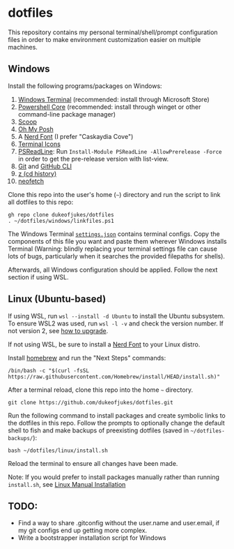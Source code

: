 # dotfiles

This repository contains my personal terminal/shell/prompt configuration files in order to make environment customization easier on multiple machines.

## Windows

Install the following programs/packages on Windows:

1. [Windows Terminal](https://github.com/microsoft/terminal) (recommended: install through Microsoft Store)
2. [Powershell Core](https://github.com/PowerShell/PowerShell) (recommended: install through winget or other command-line package manager)
3. [Scoop](https://github.com/ScoopInstaller/Scoop)
4. [Oh My Posh](https://ohmyposh.dev/)
5. A [Nerd Font](https://www.nerdfonts.com/font-downloads) (I prefer "Caskaydia Cove")
6. [Terminal Icons](https://github.com/devblackops/Terminal-Icons)
7. [PSReadLine](https://github.com/PowerShell/PSReadLine): Run `Install-Module PSReadLine -AllowPrerelease -Force` in order to get the pre-release version with list-view.
8. [Git](https://gitforwindows.org/) and [GitHub CLI](https://github.com/cli/cli)
10. [z (cd history)](https://www.powershellgallery.com/packages/z/1.1.13)
11. [neofetch](https://github.com/dylanaraps/neofetch)

Clone this repo into the user's home (`~`) directory and run the script to link all dotfiles to this repo:

```
gh repo clone dukeofjukes/dotfiles
. ~/dotfiles/windows/linkfiles.ps1
```

The Windows Terminal [`settings.json`](https://github.com/dukeofjukes/configs/blob/main/Windows/terminal.settings.json) contains terminal configs. Copy the components of this file you want and paste them wherever Windows installs Terminal (Warning: blindly replacing your terminal settings file can cause lots of bugs, particularly when it searches the provided filepaths for shells).

Afterwards, all Windows configuration should be applied. Follow the next section if using WSL.

## Linux (Ubuntu-based)

If using WSL, run `wsl --install -d Ubuntu` to install the Ubuntu subsystem. To ensure WSL2 was used, run `wsl -l -v` and check the version number. If not version 2, see [how to upgrade](https://docs.microsoft.com/en-us/windows/wsl/install#upgrade-version-from-wsl-1-to-wsl-2).

If not using WSL, be sure to install a [Nerd Font](https://www.nerdfonts.com/font-downloads) to your Linux distro.

Install [homebrew](https://brew.sh) and run the "Next Steps" commands:

```
/bin/bash -c "$(curl -fsSL https://raw.githubusercontent.com/Homebrew/install/HEAD/install.sh)"
```

After a terminal reload, clone this repo into the home `~` directory.

```
git clone https://github.com/dukeofjukes/dotfiles.git
```

Run the following command to install packages and create symbolic links to the dotfiles in this repo. Follow the prompts to optionally change the default shell to fish and make backups of preexisting dotfiles (saved in `~/dotfiles-backups/`):

```
bash ~/dotfiles/linux/install.sh
```

Reload the terminal to ensure all changes have been made.

Note: If you would prefer to install packages manually rather than running `install.sh`, see [Linux Manual Installation](https://github.com/dukeofjukes/dotfiles/blob/main/linux/README.md)

## TODO:

- Find a way to share .gitconfig without the user.name and user.email, if my git configs end up getting more complex.
- Write a bootstrapper installation script for Windows
